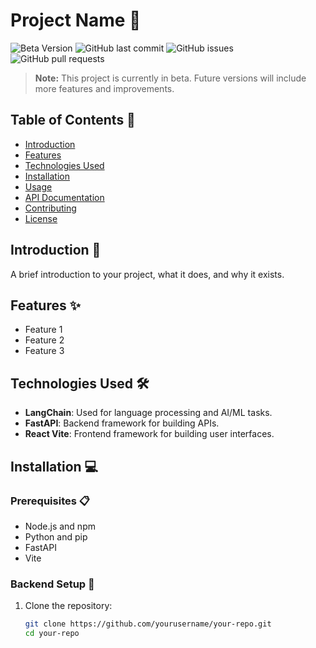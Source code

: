 # Project Name 📘
![Beta Version](https://img.shields.io/badge/version-beta-yellow)
![GitHub last commit](https://img.shields.io/github/last-commit/Minty-cyber/LC)
![GitHub issues](https://img.shields.io/github/issues/Minty-cyber/LC)
![GitHub pull requests](https://img.shields.io/github/issues-pr/Minty-cyber/LC)

> **Note:** This project is currently in beta. Future versions will include more features and improvements.

## Table of Contents 📑

- [Introduction](#introduction)
- [Features](#features)
- [Technologies Used](#technologies-used)
- [Installation](#installation)
- [Usage](#usage)
- [API Documentation](#api-documentation)
- [Contributing](#contributing)
- [License](#license)

## Introduction 📖

A brief introduction to your project, what it does, and why it exists.

## Features ✨

- Feature 1
- Feature 2
- Feature 3

## Technologies Used 🛠️

- **LangChain**: Used for language processing and AI/ML tasks.
- **FastAPI**: Backend framework for building APIs.
- **React Vite**: Frontend framework for building user interfaces.

## Installation 💻

### Prerequisites 📋

- Node.js and npm
- Python and pip
- FastAPI
- Vite

### Backend Setup 🔧

1. Clone the repository:

   ```bash
   git clone https://github.com/yourusername/your-repo.git
   cd your-repo
